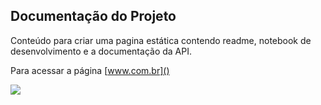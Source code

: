 ## Documentação do Projeto

Conteúdo para criar uma pagina estática contendo readme, notebook de desenvolvimento e a documentação da API.

Para acessar a página [www.com.br]()

![](img/jupyterbook.png)